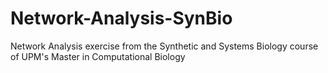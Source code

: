 # Network-Analysis-SynBio
Network Analysis exercise from the Synthetic and Systems Biology course of UPM's Master in Computational Biology
